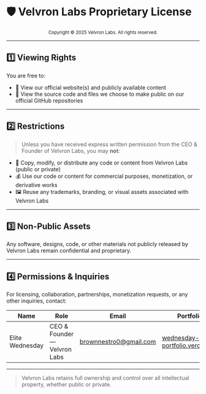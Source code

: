 # 🛡️ Velvron Labs Proprietary License

<p align="center">
	<sub>Copyright © 2025 Velvron Labs. All rights reserved.</sub>
</p>

---

## 1️⃣ Viewing Rights

You are free to:

- 👀 View our official website(s) and publicly available content
- 📂 View the source code and files we choose to make public on our official GitHub repositories

---

## 2️⃣ Restrictions

<blockquote>
Unless you have received express written permission from the CEO & Founder of Velvron Labs, you may <b>not</b>:
</blockquote>

- 🚫 Copy, modify, or distribute any code or content from Velvron Labs (public or private)
- 💰 Use our code or content for commercial purposes, monetization, or derivative works
- 🖼️ Reuse any trademarks, branding, or visual assets associated with Velvron Labs

---

## 3️⃣ Non-Public Assets

Any software, designs, code, or other materials not publicly released by Velvron Labs remain confidential and proprietary.

---

## 4️⃣ Permissions & Inquiries

For licensing, collaboration, partnerships, monetization requests, or any other inquiries, contact:

| Name              | Role                        | Email                        | Portfolio                              |
|-------------------|-----------------------------|------------------------------|----------------------------------------|
| Elite Wednesday   | CEO & Founder — Velvron Labs| brownnestro0@gmail.com       | [wednesday-portfolio.vercel.app](https://wednesday-portfolio.vercel.app) |

---

> Velvron Labs retains full ownership and control over all intellectual property, whether public or private.